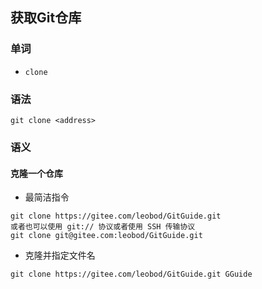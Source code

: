 ## 获取Git仓库



### 单词

+ `clone`



### 语法

```
git clone <address>
```



### 语义

#### 克隆一个仓库

+ 最简洁指令

```
git clone https://gitee.com/leobod/GitGuide.git
或者也可以使用 git:// 协议或者使用 SSH 传输协议
git clone git@gitee.com:leobod/GitGuide.git
```

+ 克隆并指定文件名

```
git clone https://gitee.com/leobod/GitGuide.git GGuide
```





